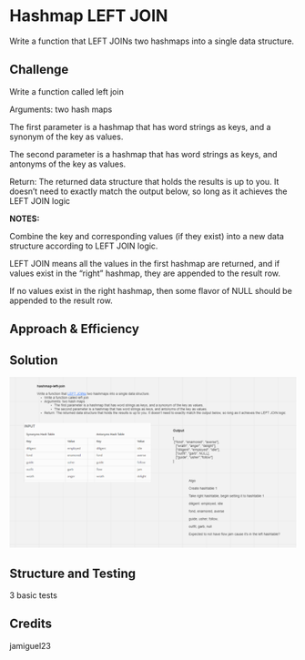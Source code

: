 # Hashmap LEFT JOIN
Write a function that LEFT JOINs two hashmaps into a single data structure.

## Challenge
Write a function called left join

Arguments: two hash maps

The first parameter is a hashmap that has word strings as keys, and a synonym of the key as values.

The second parameter is a hashmap that has word strings as keys, and antonyms of the key as values.

Return: The returned data structure that holds the results is up to you. It doesn’t need to exactly match the output below, so long as it achieves the LEFT JOIN logic

**NOTES:**

Combine the key and corresponding values (if they exist) into a new data structure according to LEFT JOIN logic.

LEFT JOIN means all the values in the first hashmap are returned, and if values exist in the “right” hashmap, they are appended to the result row.

If no values exist in the right hashmap, then some flavor of NULL should be appended to the result row.

## Approach & Efficiency
<!-- What approach did you take? Why? What is the Big O space/time for this approach? -->

## Solution
![](codechallenge33uml.PNG)


## Structure and Testing

3 basic tests


## Credits

jamiguel23